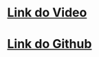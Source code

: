 
# [Link do Video](https://youtu.be/QfcO2bOoHQU)

# [Link do Github](https://github.com/rivasz/EdgeCP5)